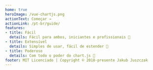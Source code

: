```yaml
---
home: true
heroImage: /vue-chartjs.png
actionText: Começar →
actionLink: /pt-br/guide/
features:
- title: Fácil
  details: Fácil para ambos, iniciantes e profissionais 🙌
- title: Extensível
  details: Simples de usar, fácil de estender 💪
- title: Poderoso
  details: Com todo o poder do chart.js 💯
footer: MIT Licenciado | Copyright © 2018-presente Jakub Juszczak
---
```

